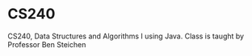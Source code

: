 # CS240
CS240, Data Structures and Algorithms I using Java. Class is taught by Professor Ben Steichen 
